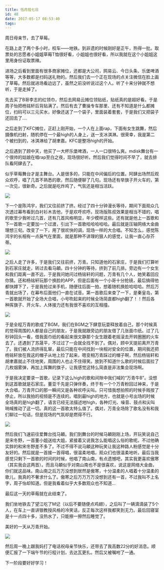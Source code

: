 ```yaml
---
title: 伍月拾七日
id: 48
date: 2017-05-17 08:53:40
tags:
---
```


周日母亲节，去了草莓。

在路上走了两个多小时，校车——地铁。到非遗的时候刚好是正午，热得一批。取票处的志愿者小姐姐草莓T恤很好看，小姐姐也很好看，所以我就在这个小姐姐这里用身份证取票辣。

进场之后看到里面有很多商家摊位，还都是大公司，网易云、今日头条、乐堡啤酒等等，大多数都是扫码送礼物的。然后我们去一个正在现场的点关注微信在脸上画了草莓。然后就进场看边远了，虽然之前没听说过这个人。听了十来分钟就不想听，于是走掉了。

先去买了B哥李志的红领巾，然后去网易云摊位领贴纸，贴纸真的是超好看。于是周子怡把杨铭轩后背贴满了。然后有去了曹操专车那里、还有不知道是什么都摊位，扫码可以三元买水，好像还送了一个袋子，里面装着套套，于是我们又把袋子还回去了....

之后走到了KFC摊位，正赶上刚开始，一个人在上面rap，下面有女生跳舞，然后摄像机扫射，随机停在一个最high的人身上，送一支冰淇淋。很荣幸，我是第二个被扫到的，冰淇淋给了胡聿嘉。KFC是整场high的开始。

之后遇到了顾中天，他买了一大杯乐堡啤酒，一人一口很特么爽。mdisk舞台有一个很帅的姑娘在唱rap至白之夜，现场很好听。然后我们觉得时间不早了，就去排队看阿肆去了。

似乎草莓舞台才是主舞台。人是很多的，只能在中间偏后的位置。阿肆出场然后观众欢呼，唱了几首不熟悉的歌，然后随便聊了几句。现场还有举旗子开火车的，第一次见，很新奇。之后就是吃炸鸡了，气氛还是相当活跃。

![](http://img.cyrise.cn/2017/05/20170514_171111.jpg)

下一个是陈鸿宇，我们又往前挤了挤。经过了四十分钟漫长等待，期间下面观众几次透过幕布看到白衬衫木吉他，于是欢呼欢呼。现场版陈叔效果是相当不错的，唱的歌至少我听过几首，还有几首风格明显，年少模样这些。还有就是他上一首歌和下一首歌一定要加一个过渡，引出下一首歌哈哈哈哈哈。最后就是压轴网络大金曲理想三旬。改变了一下，用了很欢快的调，现场一样的大合唱。不知怎么，感觉陈鸿宇的长相有一点戾气在里面，就是那种不讲理的狠人的感觉，让我一直心存芥蒂。

![](http://img.cyrise.cn/2017/05/20170514_181544.jpg)

之后人走了许多，于是我们又往前挤，万青。只知道他的石家庄，于是我们打算听到石家庄就走，转过去看马頔。四十分钟的等待，挤到了前几排。旁边有一个女生和我们距离一直不远，于是我问她问过杨铭轩的问题，万青有几个人，她笑着回应你猜。还和杨铭轩玩那个换脸的APP，但是后面有一个小哥十分抢镜，最后搞得他都快蹲下了，于是我抢过来手机，随便往后面一拍，想着随机换脸哈哈哈。然后万青就出场了，在幕布后面他们一直在试音。第一首歌后来查了一下，是秦皇岛，第一首歌就开始了全场大合唱，小号吹起来的时候全场简直都high翻了！！然后各种挥旗子、开火车、人体接力还有我很不喜欢的互相撞。

![](http://img.cyrise.cn/2017/05/20170514_190820.jpg)

于是全程万青的歌成了BGM，我们在BGM之下肆意玩耍释放着自己，那个时候真的觉得周围的人都是自己的朋友，于是我就跟旁边的朋友借了几张面巾纸。过了几秒钟回头一看，借我面巾纸的看起来很文静那个女生跟着老摇滚去开转圈圈的火车去了。还遇到了苏晟平，不过过了一会就全找不到了。偶对，顾中天提前离开万青了。我们被人流挤得乱窜，最后只能在中间找到一块相对安全的位置，期间我还把杨铭轩放在我这的帽子从地上捡了起来，嗯变相万青踩过的帽子啊，然后杨铭轩和胡聿嘉就止不住地笑，周围的人也止不住得笑。放到不知道什么歌的时候后面拉了几枚烟雾弹，再加上挥舞的旗子，让我感觉这特么简直是非法集会现场啊。

于是我决定要录一首歌，记录下这么high的歌和间隙中我们喊的“万青牛B”。没想到这首歌就是石家庄。董亚千先是只弹伴奏，终于有一个个万青粉回过神来，于是大合唱，万青开口的那一瞬间又是各种欢呼尖叫。只可惜我想拍照的时候手贱按了停止，所以我拍的视频是不连续的。唱到最high的地方，也就是小号出场的时候全场真的是high翻了，语言已经无法描述地high，各种灯光、噪音、鼓点和尖叫呐喊推动了这一切。真的这一首歌太特么值了。偶对，万青全场除了歌名没有和我们聊过一句话，但是现场的气氛却是燃得不行。

![](http://img.cyrise.cn/2017/05/20170514_204012.jpg)

然后我们飞速前往爱舞台找马頔。我们到舞台的时候马頔刚刚上场，开玩笑说自己是宋冬野，一首董小姐送给大姐，紧接着又说我怎么能唱这么俗的歌呢。不过他确实胖的和宋冬野差不多了。不过不得不说马頔这种玩笑让我这种路人粉感觉是十分友好的。然后就是一首接一首得唱，很温柔地唱，观众们也很温柔地听。最后当我感觉只剩下一首歌的时间的时候，他唱了南山南，有点遗憾吧，其实我更喜欢傲寒（其实我会这两首）。而且马頔似乎对南山南也不是很喜欢，说这是网络大金曲，你们就这品味。南山南之后万万没想到居然是傲寒，十分温柔的人唱着十分温柔的歌儿，我真的不奢求什么了。傲寒之后万万万万没想到还有一首，不过我叫不上名字，周子怡却知道。但是我看着似乎大多数观众也不知道...

最后这一天的草莓就在此结束了。

我们坐地铁去了望江吃了M记（以后不要随便点鸡翅），之后叫了一辆滴滴装了5个人，在车上一直讲银教授风格的冷笑话，反正每次这样我都笑到无力。最后回寝室是十一点四十多，没热水了，只能擦一擦然后睡觉了。

美好的一天从万青开始。

![](http://img.cyrise.cn/2017/05/20170514_195451.jpg)

然后周一晚上跟我妈打了电话祝母亲节快乐，还带去了我高数22分的好消息。顺便汇报了一下端午节的行程计划，去达瓦更扎。然后又被嘱咐了一通。

下一阶段要好好学习！